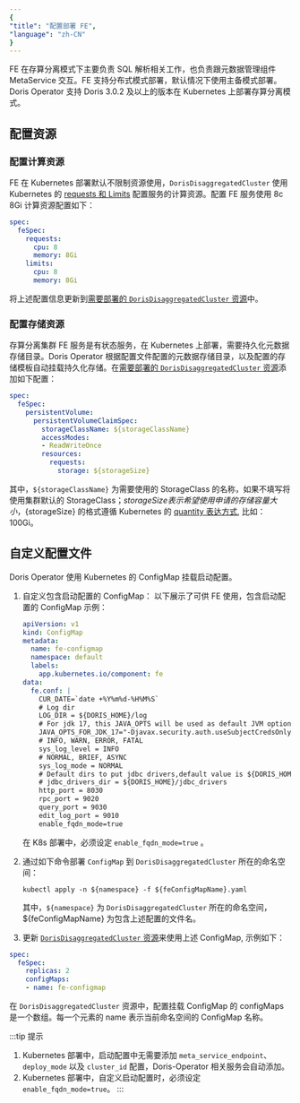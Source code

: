 ```yaml
---
{
"title": "配置部署 FE",
"language": "zh-CN"
}
---
```


<!-- 
Licensed to the Apache Software Foundation (ASF) under one
or more contributor license agreements.  See the NOTICE file
distributed with this work for additional information
regarding copyright ownership.  The ASF licenses this file
to you under the Apache License, Version 2.0 (the
"License"); you may not use this file except in compliance
with the License.  You may obtain a copy of the License at

  http://www.apache.org/licenses/LICENSE-2.0

Unless required by applicable law or agreed to in writing,
software distributed under the License is distributed on an
"AS IS" BASIS, WITHOUT WARRANTIES OR CONDITIONS OF ANY
KIND, either express or implied.  See the License for the
specific language governing permissions and limitations
under the License.
-->

FE 在存算分离模式下主要负责 SQL 解析相关工作，也负责跟元数据管理组件 MetaService 交互。FE 支持分布式模式部署，默认情况下使用主备模式部署。Doris Operator 支持 Doris 3.0.2 及以上的版本在 Kubernetes 上部署存算分离模式。

## 配置资源

### 配置计算资源

FE 在 Kubernetes 部署默认不限制资源使用，`DorisDisaggregatedCluster` 使用 Kubernetes 的 [requests 和 Limits](https://kubernetes.io/zh-cn/docs/concepts/configuration/manage-resources-containers/) 配置服务的计算资源。配置 FE 服务使用 8c 8Gi 计算资源配置如下：

```yaml
spec:
  feSpec:
    requests:
      cpu: 8
      memory: 8Gi
    limits:
      cpu: 8
      memory: 8Gi
```

将上述配置信息更新到[需要部署的 `DorisDisaggregatedCluster` 资源](install-quickstart.md#第3步部署存算分离集群)中。

### 配置存储资源

存算分离集群 FE 服务是有状态服务，在 Kubernetes 上部署，需要持久化元数据存储目录。Doris Operator 根据配置文件配置的元数据存储目录，以及配置的存储模板自动挂载持久化存储。在[需要部署的 `DorisDisaggregatedCluster` 资源](install-quickstart.md#第3步部署存算分离集群)添加如下配置：

```yaml
spec:
  feSpec:
    persistentVolume:
      persistentVolumeClaimSpec:
        storageClassName: ${storageClassName}
        accessModes:
        - ReadWriteOnce
        resources:
          requests:
            storage: ${storageSize}
```
其中，`${storageClassName}` 为需要使用的 StorageClass 的名称，如果不填写将使用集群默认的 StorageClass；${storageSize} 表示希望使用申请的存储容量大小，${storageSize} 的格式遵循 Kubernetes 的 [quantity 表达方式](https://kubernetes.io/docs/reference/kubernetes-api/common-definitions/quantity/), 比如：100Gi。

## 自定义配置文件

Doris Operator 使用 Kubernetes 的 ConfigMap 挂载启动配置。

1. 自定义包含启动配置的 ConfigMap：
   以下展示了可供 FE 使用，包含启动配置的 ConfigMap 示例：
   ```yaml
   apiVersion: v1
   kind: ConfigMap
   metadata:
     name: fe-configmap
     namespace: default
     labels:
       app.kubernetes.io/component: fe
   data:
     fe.conf: |
       CUR_DATE=`date +%Y%m%d-%H%M%S`
       # Log dir
       LOG_DIR = ${DORIS_HOME}/log
       # For jdk 17, this JAVA_OPTS will be used as default JVM options
       JAVA_OPTS_FOR_JDK_17="-Djavax.security.auth.useSubjectCredsOnly=false -Xmx8192m -Xms8192m -XX:+HeapDumpOnOutOfMemoryError -XX:HeapDumpPath=$LOG_DIR -Xlog:gc*:$LOG_DIR/fe.gc.log.$CUR_DATE:time,uptime:filecount=10,filesize=50M --add-opens=java.base/java.nio=ALL-UNNAMED --add-opens java.base/jdk.internal.ref=ALL-UNNAMED"
       # INFO, WARN, ERROR, FATAL
       sys_log_level = INFO
       # NORMAL, BRIEF, ASYNC
       sys_log_mode = NORMAL
       # Default dirs to put jdbc drivers,default value is ${DORIS_HOME}/jdbc_drivers
       # jdbc_drivers_dir = ${DORIS_HOME}/jdbc_drivers
       http_port = 8030
       rpc_port = 9020
       query_port = 9030
       edit_log_port = 9010
       enable_fqdn_mode=true
   ```
  
   在 K8s 部署中，必须设定 `enable_fqdn_mode=true` 。

2. 通过如下命令部署 `ConfigMap` 到 `DorisDisaggregatedCluster` 所在的命名空间：

   ```shell
   kubectl apply -n ${namespace} -f ${feConfigMapName}.yaml
   ```

   其中，`${namespace}` 为 `DorisDisaggregatedCluster` 所在的命名空间，${feConfigMapName} 为包含上述配置的文件名。

3. 更新 [`DorisDisaggregatedCluster` 资源](install-quickstart.md#第3步部署存算分离集群)来使用上述 ConfigMap, 示例如下：
  ```yaml
  spec:
    feSpec:
      replicas: 2
      configMaps:
      - name: fe-configmap
  ```
  
   在 `DorisDisaggregatedCluster` 资源中，配置挂载 ConfigMap 的 configMaps 是一个数组。每一个元素的 name 表示当前命名空间的 ConfigMap 名称。

:::tip 提示
1. Kubernetes 部署中，启动配置中无需要添加 `meta_service_endpoint`、`deploy_mode` 以及 `cluster_id` 配置，Doris-Operator 相关服务会自动添加。  
2. Kubernetes 部署中，自定义启动配置时，必须设定 `enable_fqdn_mode=true`。
:::
